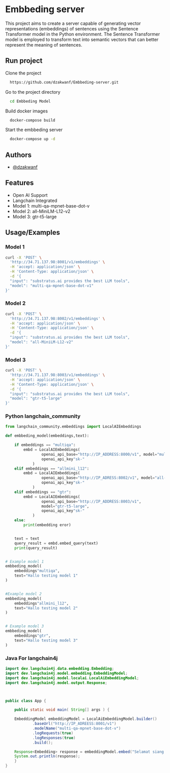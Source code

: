 
# Embbeding server

This project aims to create a server capable of generating vector representations (embeddings) of sentences using the Sentence Transformer model in the Python environment. The Sentence Transformer model is employed to transform text into semantic vectors that can better represent the meaning of sentences.


## Run project

Clone the project

```bash
  https://github.com/dzakwanf/Embbeding-server.git
```

Go to the project directory

```bash
  cd Embbeding Model
```

Build docker images 

```bash
  docker-compose build
```

Start the embbeding server

```bash
  docker-compose up -d
```


## Authors

- [@dzakwanf](https://www.github.com/octokatherine)


## Features

- Open AI Support
- Langchain Integrated
- Model 1: multi-qa-mpnet-base-dot-v
- Model 2: all-MiniLM-L12-v2
- Model 3: gtr-t5-large



## Usage/Examples

###  Model 1


```bash
curl -X 'POST' \
  'http://34.71.137.98:8001/v1/embeddings' \
  -H 'accept: application/json' \
  -H 'Content-Type: application/json' \
  -d '{
  "input": "substratus.ai provides the best LLM tools",
  "model": "multi-qa-mpnet-base-dot-v1"
}'
```

###  Model 2

```bash
curl -X 'POST' \
  'http://34.71.137.98:8002/v1/embeddings' \
  -H 'accept: application/json' \
  -H 'Content-Type: application/json' \
  -d '{
  "input": "substratus.ai provides the best LLM tools",
  "model": "all-MiniLM-L12-v2"
}'
```


###  Model 3

```bash
curl -X 'POST' \
  'http://34.71.137.98:8003/v1/embeddings' \
  -H 'accept: application/json' \
  -H 'Content-Type: application/json' \
  -d '{
  "input": "substratus.ai provides the best LLM tools",
  "model": "gtr-t5-large"
}'
```


### Python langchain_community

```python
from langchain_community.embeddings import LocalAIEmbeddings

def embbeding_model(embeddings,text):

    if embeddings == "multiqa":
        embd = LocalAIEmbeddings(
                openai_api_base="http://IP_ADDRESS:8000/v1", model="multi-qa-mpnet-base-dot-v", 
                openai_api_key"sk-"
            )
    elif embeddings == "allmini_l12":
        embd = LocalAIEmbeddings(
                openai_api_base="http://IP_ADRESS:8002/v1", model="all-MiniLM-L12-v2", 
                openai_api_key"sk-"
            )
    elif embeddings == "gtr":
        embd = LocalAIEmbeddings(
                openai_api_base="http://IP_ADDRESS:8003/v1", 
                model="gtr-t5-large", 
                openai_api_key"sk-"
            )
    else: 
        print(embedding eror)


    text = text
    query_result = embd.embed_query(text)
    print(query_result)


# Example model 1
embbeding_model(
    embeddings"multiqa",
    text="Hallo testing model 1"
)


#Example model 2
embbeding_model(
    embeddings"allmini_l12",
    text="Hallo testing model 2"
)


# Example model 3
embbeding_model(
    embeddings"gtr",
    text="Hallo testing model 3"
)

```

### Java For langchain4j
``` Java
import dev.langchain4j.data.embedding.Embedding;
import dev.langchain4j.model.embedding.EmbeddingModel;
import dev.langchain4j.model.localai.LocalAiEmbeddingModel;
import dev.langchain4j.model.output.Response;



public class App {

    public static void main( String[] args ) {

    EmbeddingModel embeddingModel = LocalAiEmbeddingModel.builder()
            .baseUrl("http://IP_ADREESS:8001/v1")
            .modelName("multi-qa-mpnet-base-dot-v")
            .logRequests(true)
            .logResponses(true)
            .build();

    Response<Embedding> response = embeddingModel.embed("Selamat siang mas ainul");
    System.out.println(response);
    }
}

```